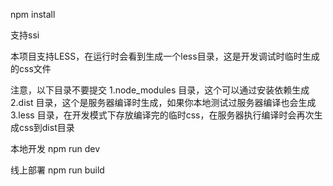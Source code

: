 ﻿npm install

支持ssi

本项目支持LESS，在运行时会看到生成一个less目录，这是开发调试时临时生成的css文件

注意，以下目录不要提交
1.node_modules 目录，这个可以通过安装依赖生成
2.dist 目录，这个是服务器编译时生成，如果你本地测试过服务器编译也会生成
3.less 目录，在开发模式下存放编译完的临时css，在服务器执行编译时会再次生成css到dist目录

本地开发
npm run dev

线上部署
npm run build